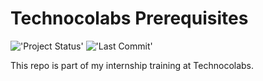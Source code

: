 # Technocolabs Prerequisites

!['Project Status'](https://img.shields.io/badge/Project%20Status-Completed-green)
!['Last Commit'](https://img.shields.io/github/last-commit/ismael616/Technocolabs_Prerequisite-Machine-Learning-Intro-Intermediate)

This repo is part of my internship training at Technocolabs.

